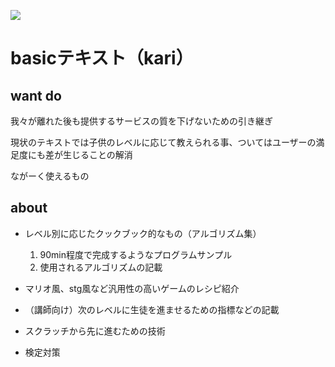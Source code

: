 ![](/Users/umemiya/Desktop/basictext_for_2018_later/src/for_readme/logo.png)

# basicテキスト（kari）

## want do

我々が離れた後も提供するサービスの質を下げないための引き継ぎ

現状のテキストでは子供のレベルに応じて教えられる事、ついてはユーザーの満足度にも差が生じることの解消

ながーく使えるもの





## about

* レベル別に応じたクックブック的なもの（アルゴリズム集）
  1. 90min程度で完成するようなプログラムサンプル
  2. 使用されるアルゴリズムの記載

*  マリオ風、stg風など汎用性の高いゲームのレシピ紹介
* （講師向け）次のレベルに生徒を進ませるための指標などの記載
* スクラッチから先に進むための技術
* 検定対策

